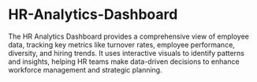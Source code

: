 # HR-Analytics-Dashboard
The HR Analytics Dashboard provides a comprehensive view of employee data, tracking key metrics like turnover rates, employee performance, diversity, and hiring trends. It uses interactive visuals to identify patterns and insights, helping HR teams make data-driven decisions to enhance workforce management and strategic planning.
